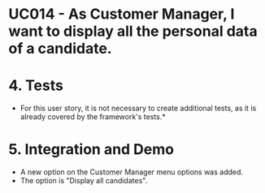 # UC014 - As Customer Manager, I want to display all the personal data of a candidate.

# 4. Tests 

* For this user story, it is not necessary to create additional tests, as it is already covered by the framework's tests.*

# 5. Integration and Demo 

* A new option on the Customer Manager menu options was added.
* The option is "Display all candidates".








